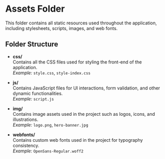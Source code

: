 # Assets Folder

This folder contains all static resources used throughout the application, including stylesheets, scripts, images, and web fonts.

## Folder Structure

- **css/**  
  Contains all the CSS files used for styling the front-end of the application.  
  _Example:_ `style.css`, `style-index.css`

- **js/**  
  Contains JavaScript files for UI interactions, form validation, and other dynamic functionalities.  
  _Example:_ `script.js`

- **img/**  
  Contains image assets used in the project such as logos, icons, and illustrations.  
  _Example:_ `logo.png`, `hero-banner.jpg`

- **webfonts/**  
  Contains custom web fonts used in the project for typography consistency.  
  _Example:_ `OpenSans-Regular.woff2`

